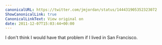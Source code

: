 ```yaml
---
canonicalURL: https://twitter.com/jmjordan/status/144431905352323072
ShowCanonicalLink: true
CanonicalLinkText: View original on
date: 2011-12-07T15:03:44+00:00
---
```

I don't think I would have that problem if I lived in San Francisco.